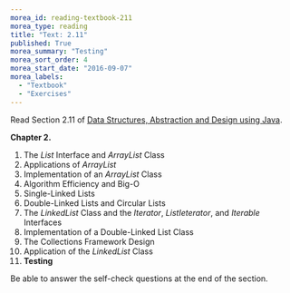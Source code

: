 ```yaml
---
morea_id: reading-textbook-211
morea_type: reading
title: "Text: 2.11"
published: True
morea_summary: "Testing"
morea_sort_order: 4
morea_start_date: "2016-09-07"
morea_labels: 
  - "Textbook"
  - "Exercises"
---
```


Read Section 2.11 of
[Data Structures, Abstraction and Design using Java](http://www.wiley.com/WileyCDA/WileyTitle/productCd-EHEP001607.html).

**Chapter 2.**

1. The *List* Interface and *ArrayList* Class
2. Applications of *ArrayList*
3. Implementation of an *ArrayList* Class
4. Algorithm Efficiency and Big-O
5. Single-Linked Lists
6. Double-Linked Lists and Circular Lists
7. The *LinkedList* Class and the *Iterator*, *ListIeterator*, and
   *Iterable* Interfaces
8. Implementation of a Double-Linked List Class
9. The Collections Framework Design
10.  Application of the *LinkedList* Class
11. **Testing**


Be able to answer the self-check questions at the end of the section.

